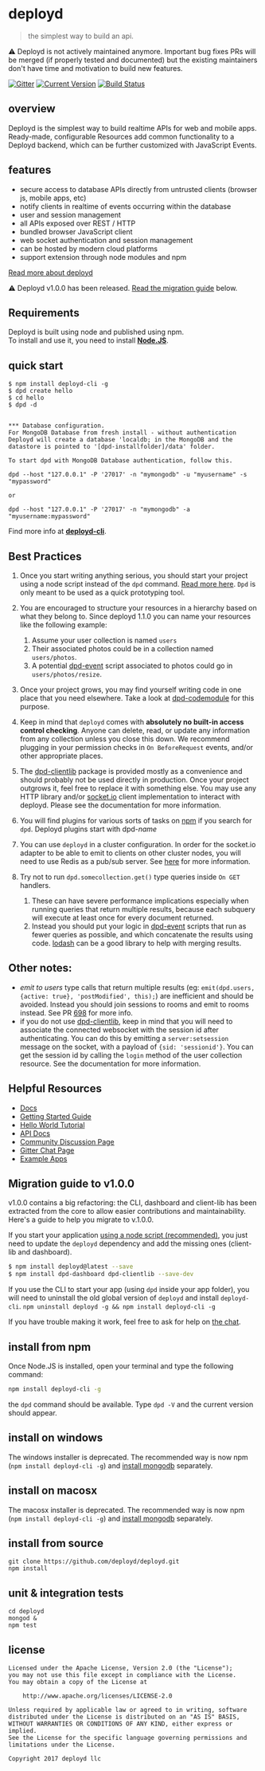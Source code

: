 # deployd

> the simplest way to build an api.

⚠️  Deployd is not actively maintained anymore. Important bug fixes PRs will be merged (if properly tested and documented) but the existing maintainers don't have time and motivation to build new features.

[![Gitter](https://badges.gitter.im/Join%20Chat.svg)](https://gitter.im/deployd/deployd)  [![Current Version](https://img.shields.io/npm/v/deployd.svg?style=flat-square)](https://www.npmjs.org/package/deployd) [![Build Status](https://img.shields.io/travis/deployd/deployd.svg?style=flat-square)](http://travis-ci.org/deployd/deployd)

## overview

Deployd is the simplest way to build realtime APIs for web and mobile apps. Ready-made, configurable Resources add common functionality to a Deployd backend, which can be further customized with JavaScript Events.

## features

 - secure access to database APIs directly from untrusted clients (browser js, mobile apps, etc)
 - notify clients in realtime of events occurring within the database
 - user and session management
 - all APIs exposed over REST / HTTP
 - bundled browser JavaScript client
 - web socket authentication and session management
 - can be hosted by modern cloud platforms
 - support extension through node modules and npm

[Read more about deployd](http://deployd.com)

⚠️ Deployd v1.0.0 has been released. [Read the migration guide](#migration-guide-to-v1.0.0) below.

## Requirements

Deployd is built using node and published using npm.  
To install and use it, you need to install **[Node.JS](https://nodejs.org/en/download/)**.

## quick start

	$ npm install deployd-cli -g
	$ dpd create hello
	$ cd hello
	$ dpd -d
	
	
	*** Database configuration. 
	For MongoDB Database from fresh install - without authentication
	Deployd will create a database 'localdb; in the MongoDB and the datastore is pointed to '[dpd-installfolder]/data' folder.
	
	To start dpd with MongoDB Database authentication, follow this.
```
dpd --host "127.0.0.1" -P '27017' -n "mymongodb" -u "myusername" -s "mypassword"

or

dpd --host "127.0.0.1" -P '27017' -n "mymongodb" -a "myusername:mypassword"
```

Find more info at **[deployd-cli](https://github.com/deployd/deployd-cli)**.

## Best Practices

 1. Once you start writing anything serious, you should start your project using a node script instead of the `dpd` command. [Read more here](http://docs.deployd.com/docs/server/run-script.html). `Dpd` is only meant to be used as a quick prototyping tool.
 2. You are encouraged to structure your resources in a hierarchy based on what they belong to. Since deployd 1.1.0 you can name your resources like the following example:

    1. Assume your user collection is named `users`
    2. Their associated photos could be in a collection named `users/photos`.
    3. A potential [dpd-event](https://www.npmjs.org/package/dpd-event) script associated to photos could go in `users/photos/resize`.

 3. Once your project grows, you may find yourself writing code in one place that you need elsewhere. Take a look at [dpd-codemodule](https://www.npmjs.org/package/dpd-codemodule) for this purpose.
 4. Keep in mind that `deployd` comes with **absolutely no built-in access control checking**. Anyone can delete, read, or update any information from any collection unless you close this down. We recommend plugging in your permission checks in `On BeforeRequest` events, and/or other appropriate places.
 5. The [dpd-clientlib](https://www.npmjs.org/package/dpd-clientlib) package is provided mostly as a convenience and should probably not be used directly in production. Once your project outgrows it, feel free to replace it with something else. You may use any HTTP library and/or [socket.io](https://www.npmjs.org/package/socket.io) client implementation to interact with deployd. Please see the documentation for more information.
 6. You will find plugins for various sorts of tasks on [npm](https://www.npmjs.org/) if you search for `dpd`. Deployd plugins start with dpd-*name*
 7. You can use `deployd` in a cluster configuration. In order for the socket.io adapter to be able to emit to clients on other cluster nodes, you will need to use Redis as a pub/sub server. See [here](https://github.com/deployd/deployd/pull/698) for more information.
 8. Try not to run `dpd.somecollection.get()` type queries inside `On GET` handlers. 
    1. These can have severe performance implications especially when running queries that return multiple results, because each subquery will execute at least once for every document returned. 
    2. Instead you should put your logic in [dpd-event](https://www.npmjs.org/package/dpd-event) scripts that run as fewer queries as possible, and which concatenate the results using code. [lodash](https://www.npmjs.org/package/lodash) can be a good library to help with merging results.
 
 ## Other notes:
 
 - *emit to users* type calls that return multiple results (eg: `emit(dpd.users, {active: true}, 'postModified', this);`) are inefficient and should be avoided. Instead you should join sessions to rooms and emit to rooms instead. See PR [698](https://github.com/deployd/deployd/pull/698) for more info.
 - if you do not use [dpd-clientlib](https://www.npmjs.org/package/dpd-clientlib), keep in mind that you will need to associate the connected websocket with the session id after authenticating. You can do this by emitting a `server:setsession` message on the socket, with a payload of `{sid: 'sessionid'}`. You can get the session id by calling the `login` method of the user collection resource. See the documentation for more information.

## Helpful Resources

 - [Docs](http://docs.deployd.com/)
 - [Getting Started Guide](http://docs.deployd.com/docs/getting-started/what-is-deployd.html)
 - [Hello World Tutorial](http://docs.deployd.com/docs/getting-started/your-first-api.html)
 - [API Docs](http://docs.deployd.com/api)
 - [Community Discussion Page](https://groups.google.com/forum/?fromgroups#!forum/deployd-users)
 - [Gitter Chat Page](https://gitter.im/deployd/deployd)
 - [Example Apps](http://docs.deployd.com/examples/)


## Migration guide to v1.0.0

v1.0.0 contains a big refactoring: the CLI, dashboard and client-lib has been extracted from the core to allow easier contributions and maintainability.  
Here's a guide to help you migrate to v.1.0.0.

If you start your application [using a node script (recommended)](http://docs.deployd.com/docs/server/run-script.html), you just need to update the `deployd` dependency and add the missing ones (client-lib and dashboard).

```bash
$ npm install deployd@latest --save
$ npm install dpd-dashboard dpd-clientlib --save-dev
```

If you use the CLI to start your app (using `dpd` inside your app folder), you will need to uninstall the old global version of `deployd` and install `deployd-cli`.
`npm uninstall deployd -g && npm install deployd-cli -g`

If you have trouble making it work, feel free to ask for help on [the chat](https://gitter.im/deployd/deployd).

## install from npm

Once Node.JS is installed, open your terminal and type the following command:

```bash
npm install deployd-cli -g
```

the `dpd` command should be available. Type `dpd -V` and the current version should appear.

## install on windows

The windows installer is deprecated. The recommended way is now npm (`npm install deployd-cli -g`) and [install mongodb](https://docs.mongodb.com/manual/tutorial/install-mongodb-on-windows/) separately.

## install on macosx

The macosx installer is deprecated. The recommended way is now npm (`npm install deployd-cli -g`) and [install mongodb](http://docs.mongodb.org/manual/tutorial/install-mongodb-on-os-x/) separately.

## install from source

	git clone https://github.com/deployd/deployd.git
	npm install

## unit & integration tests

	cd deployd
	mongod &
	npm test

## license

    Licensed under the Apache License, Version 2.0 (the "License");
    you may not use this file except in compliance with the License.
    You may obtain a copy of the License at

        http://www.apache.org/licenses/LICENSE-2.0

    Unless required by applicable law or agreed to in writing, software
    distributed under the License is distributed on an "AS IS" BASIS,
    WITHOUT WARRANTIES OR CONDITIONS OF ANY KIND, either express or implied.
    See the License for the specific language governing permissions and
    limitations under the License.

    Copyright 2017 deployd llc
